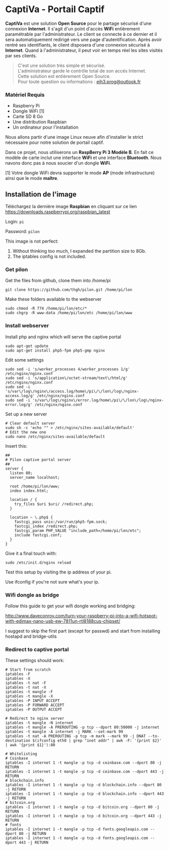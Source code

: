 # CaptiVa - Portail Captif

**CaptiVa** est une solution **Open Source** pour le partage sécurisé d'une connexion **Internet**. Il s'agit d'un point d'accès **WiFi** entièrement paramétrable par l'administrateur. Le client se connecte à ce dernier et il sera automatiquement redirigé vers une page d'autentification. Après avoir rentré ses identifiants, le client disposera d'une connexion sécurisé à **Internet**. Quand à l'administrateur, il peut voir en temps réel les sites visités par ses clients.

> C'est une solution très simple et sécurisé.  
> L'administrateur garde le contrôle total de son accés Internet.  
> Cette solution est entièrement Open Source.              
> Pour toute question ou informations : eih3.prog@outlook.fr

### Matériel Requis

- Raspberry Pi
- Dongle WiFi [1]
- Carte SD 8 Go
- Une distribution Raspbian
- Un ordinateur pour l'installation

Nous allons partir d'une image Linux neuve afin d'installer le strict nécessaire pour notre solution de portail captif.

Dans ce projet, nous utiliserons un **RaspBerry Pi 3 Modèle B**.
En fait ce modèle de carte inclut une interface **WiFi** et une interface **Bluetooth**. Nous navons donc pas à nous soucier d'un dongle **WiFi**.

[1] Votre dongle WiFi devra supporter le mode **AP** (mode infrastructure) ainsi que le mode **maître**.


## Installation de l'image

Téléchargez la dernière image **Raspbian** en cliquant sur ce lien
https://downloads.raspberrypi.org/raspbian_latest

Login: ```pi```

Password: ```pilon```

This image is not perfect:

1. Without thinking too much, I expanded the partition size to 8Gb.
2. The iptables config is not included.


### Get pilon

Get the files from github, clone them into /home/pi

```
git clone https://github.com/thgh/pilon.git /home/pi/lon
```

Make these folders available to the webserver

```
sudo chmod -R 774 /home/pi/lon/etc/*
sudo chgrp -R www-data /home/pi/lon/etc /home/pi/lon/www
```

### Install webserver

Install php and nginx which will serve the captive portal

```
sudo apt-get update
sudo apt-get install php5-fpm php5-gmp nginx
```

Edit some settings

```
sudo sed -i 's/worker_processes 4/worker_processes 1/g' /etc/nginx/nginx.conf
sudo sed -i 's/application\/octet-stream/text\/html/g' /etc/nginx/nginx.conf
sudo sed -i 's/var\/log\/nginx\/access.log/home\/pi\/\/lon\/log\/nginx-access.log/g' /etc/nginx/nginx.conf
sudo sed -i 's/var\/log\/nginx\/error.log/home\/pi\/\/lon\/log\/nginx-error.log/g' /etc/nginx/nginx.conf
```

Set up a new server

```
# Clear default server
sudo sh -c 'echo "" > /etc/nginx/sites-available/default'
# Edit the new one
sudo nano /etc/nginx/sites-available/default
```

Insert this:

```
##
# Pilon captive portal server
##
server {
  listen 80;
  server_name localhost;

  root /home/pi/lon/www;
  index index.html;

  location / {
    try_files $uri $uri/ /redirect.php;
  }

  location ~ \.php$ {
    fastcgi_pass unix:/var/run/php5-fpm.sock;
    fastcgi_index /redirect.php;
    fastcgi_param PHP_VALUE "include_path=/home/pi/lon/etc";
    include fastcgi.conf;
  }
}
```

Give it a final touch with:

```
sudo /etc/init.d/nginx reload
```

Test this setup by visiting the ip address of your pi.

Use ifconfig if you're not sure what's your ip.

### Wifi dongle as bridge

Follow this guide to get your wifi dongle working and bridging:

http://www.daveconroy.com/turn-your-raspberry-pi-into-a-wifi-hotspot-with-edimax-nano-usb-ew-7811un-rtl8188cus-chipset/

I suggest to skip the first part (except for passwd) and start from installing hostapd and bridge-utils

### Redirect to captive portal

These settings should work:

```
# Start from scratch
iptables -F
iptables -X
iptables -t nat -F
iptables -t nat -X
iptables -t mangle -F
iptables -t mangle -X
iptables -P INPUT ACCEPT
iptables -P FORWARD ACCEPT
iptables -P OUTPUT ACCEPT

# Redirect to nginx server
iptables -t mangle -N internet
iptables -t mangle -A PREROUTING -p tcp --dport 80:50000 -j internet
iptables -t mangle -A internet -j MARK --set-mark 99
iptables -t nat -A PREROUTING -p tcp -m mark --mark 99 -j DNAT --to-destination $(ifconfig eth0 | grep "inet addr" | awk -F: '{print $2}' | awk '{print $1}'):80

# Whitelisting
# Coinbase
iptables -I internet 1 -t mangle -p tcp -d coinbase.com --dport 80 -j RETURN
iptables -I internet 1 -t mangle -p tcp -d coinbase.com --dport 443 -j RETURN
# blockchain.info
iptables -I internet 1 -t mangle -p tcp -d blockchain.info --dport 80 -j RETURN
iptables -I internet 1 -t mangle -p tcp -d blockchain.info --dport 443 -j RETURN
# bitcoin.org
iptables -I internet 1 -t mangle -p tcp -d bitcoin.org --dport 80 -j RETURN
iptables -I internet 1 -t mangle -p tcp -d bitcoin.org --dport 443 -j RETURN
# fonts
iptables -I internet 1 -t mangle -p tcp -d fonts.googleapis.com --dport 80 -j RETURN
iptables -I internet 1 -t mangle -p tcp -d fonts.googleapis.com --dport 443 -j RETURN

```
